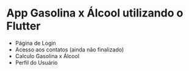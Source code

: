 # App Gasolina x Álcool utilizando o Flutter

- Página de Login
- Acesso aos contatos (ainda não finalizado)
- Calculo Gasolina x Álcool
- Perfil do Usuário
